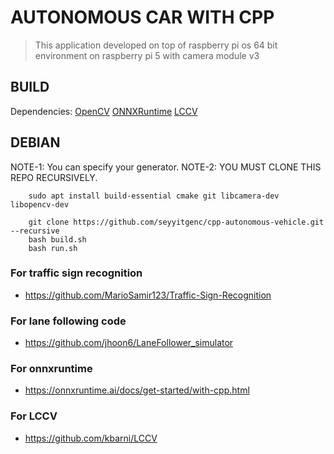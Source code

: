# AUTONOMOUS CAR WITH CPP

> This application developed on top of raspberry pi os 64 bit environment on raspberry pi 5 with camera module v3

## BUILD

Dependencies: [OpenCV](https://github.com/opencv/opencv/tree/4.9.0)
[ONNXRuntime](https://github.com/microsoft/onnxruntime/releases) [LCCV](https://github.com/kbarni/LCCV)

## DEBIAN

NOTE-1: You can specify your generator.
NOTE-2: YOU MUST CLONE THIS REPO RECURSIVELY.

```console
    sudo apt install build-essential cmake git libcamera-dev libopencv-dev
    
    git clone https://github.com/seyyitgenc/cpp-autonomous-vehicle.git --recursive
    bash build.sh
    bash run.sh
```

### For traffic sign recognition

- <https://github.com/MarioSamir123/Traffic-Sign-Recognition>

### For lane following code

- <https://github.com/jhoon6/LaneFollower_simulator>

### For onnxruntime

- <https://onnxruntime.ai/docs/get-started/with-cpp.html>

### For LCCV

- <https://github.com/kbarni/LCCV>
